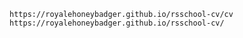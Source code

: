 
    https://royalehoneybadger.github.io/rsschool-cv/cv
    https://royalehoneybadger.github.io/rsschool-cv/
